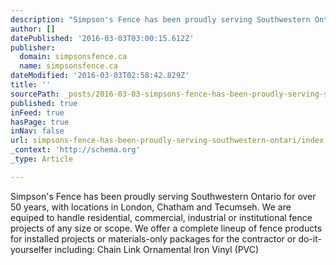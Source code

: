 ```yaml
---
description: "Simpson's Fence has been proudly serving Southwestern Ontario for over 50 years, with locations in London, Chatham and Tecumseh. We are equiped to handle reside"
author: []
datePublished: '2016-03-03T03:00:15.612Z'
publisher:
  domain: simpsonsfence.ca
  name: simpsonsfence.ca
dateModified: '2016-03-03T02:58:42.829Z'
title: ''
sourcePath: _posts/2016-03-03-simpsons-fence-has-been-proudly-serving-southwestern-ontari.md
published: true
inFeed: true
hasPage: true
inNav: false
url: simpsons-fence-has-been-proudly-serving-southwestern-ontari/index.html
_context: 'http://schema.org'
_type: Article

---
```

Simpson's Fence has been proudly serving Southwestern Ontario for over 50 years, with locations in London, Chatham and Tecumseh. We are equiped to handle residential, commercial, industrial or institutional fence projects of any size or scope. We offer a complete lineup of fence products for installed projects or materials-only packages for the contractor or do-it-yourselfer including: Chain Link Ornamental Iron Vinyl (PVC)